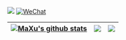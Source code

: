 [![](https://leetcode-badge.haozibi.dev/v1cn/solved/maxusun.svg?style=flat-square&labelColor=black&color=%23ffa116&label=Solved&query=solvedOverTotal&logo=leetcode&logoColor=yellow)](https://www.leetcode-cn.com/u/maxusun)
[![WeChat](https://img.shields.io/badge/WeChat-mx_ninthSun-brightgreen.svg?style=flat-square&logo=Juejin)](wechat_qr_code.jpg?raw=true)

<div align="center">
  
| <a href="https://github.com/maxusun"><img align="center" src="https://github-readme-stats.vercel.app/api?username=maxusun&show_icons=true&include_all_commits=true&hide_border=true" alt="MaXu's github stats" /></a> | <a href="https://github.com/maxusun"><img align="center" src="https://github-readme-stats.vercel.app/api/top-langs/?username=maxusun&layout=compact&hide_border=true" /></a> |<a href="https://github.com/maxusun"><img align="center" src="https://stats.justsong.cn/api/leetcode/?username=maxusun&cn=true&hide_border=true" /></a>|
| ------------- | ------------- |------------- |
  
</div>
